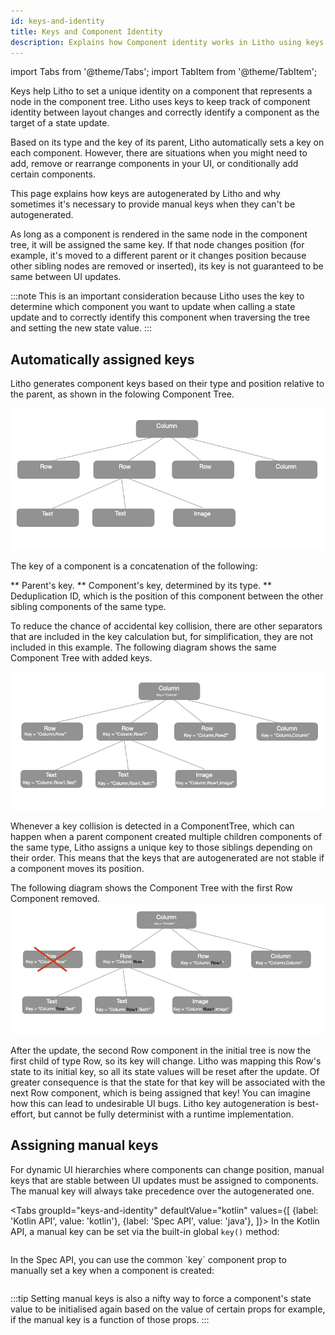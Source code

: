 ```yaml
---
id: keys-and-identity
title: Keys and Component Identity
description: Explains how Component identity works in Litho using keys and why manual keys are sometimes necessary.
---
```


import Tabs from '@theme/Tabs';
import TabItem from '@theme/TabItem';

Keys help Litho to set a unique identity on a component that represents a node in the component tree. Litho uses keys to keep track of component identity between layout changes and correctly identify a component as the target of a state update.

Based on its type and the key of its parent, Litho automatically sets a key on each component.
However, there are situations when you might need to add, remove or rearrange components in your UI, or conditionally add certain components.

This page explains how keys are autogenerated by Litho and why sometimes it's necessary to provide manual keys when they can't be autogenerated.

As long as a component is rendered in the same node in the component tree, it will be assigned the same key.
If that node changes position (for example, it's moved to a different parent or it changes position because other sibling nodes are removed or inserted), its key is not guaranteed to be same between UI updates.

:::note
This is an important consideration because Litho uses the key to determine which component you want to update when calling a state update and to correctly identify this component when traversing the tree and setting the new state value.
:::

## Automatically assigned keys

Litho generates component keys based on their type and position relative to the parent, as shown in the folowing Component Tree.

![Tree example](/images/key-tree.png)

The key of a component is a concatenation of the following:

** Parent's key.
** Component's key, determined by its type.
** Deduplication ID, which is the position of this component between the other sibling components of the same type.

To reduce the chance of accidental key collision, there are other separators that are included in the key calculation but, for simplification, they are not included in this example.
The following diagram shows the same Component Tree with added keys.

![Tree example](/images/key-tree-with-keys.png)

Whenever a key collision is detected in a ComponentTree, which can happen when a parent component created multiple children components of the same type, Litho assigns a unique key to those siblings depending on their order.
This means that the keys that are autogenerated are not stable if a component moves its position.

The following diagram shows the Component Tree with the first Row Component removed.
![Tree example](/images/key-tree-remove-child.png)

After the update, the second Row component in the initial tree is now the first child of type Row, so its key will change.
Litho was mapping this Row's state to its initial key, so all its state values will be reset after the update. Of greater consequence is that the state for that key will be associated with the next Row component, which is being assigned that key!
You can imagine how this can lead to undesirable UI bugs. Litho key autogeneration is best-effort, but cannot be fully determinist with a runtime implementation.

## Assigning manual keys

For dynamic UI hierarchies where components can change position, manual keys that are stable between UI updates must be assigned to components.
The manual key will always take precedence over the autogenerated one.

<Tabs
  groupId="keys-and-identity"
  defaultValue="kotlin"
  values={[
    {label: 'Kotlin API', value: 'kotlin'},
    {label: 'Spec API', value: 'java'},
  ]}>
  <TabItem value="kotlin">
In the Kotlin API, a manual key can be set via the built-in global `key()` method:

```kotlin file=sample/src/main/java/com/facebook/samples/litho/kotlin/state/IdentityRootComponent.kt start=start_manual_key end=end_manual_key
```

  </TabItem>
  <TabItem value="java">
In the Spec API, you can use the common `key` component prop to manually set a key when a component is created:

```java file=sample/src/main/java/com/facebook/samples/litho/java/identity/IdentityRootComponentSpec.java start=start_manual_key end=end_manual_key
```

  </TabItem>
</Tabs>

:::tip
Setting manual keys is also a nifty way to force a component's state value to be initialised again based on the value of certain props for example, if the manual key is a function of those props.
:::
